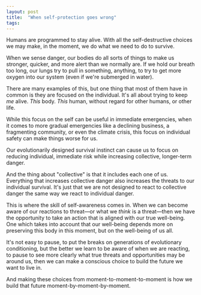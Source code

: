 ```yaml
---
layout: post
title:  "When self-protection goes wrong"
tags: 
---
```


Humans are programmed to stay alive. With all the self-destructive choices we may make, in the moment, we do what we need to do to survive.

When we sense danger, our bodies do all sorts of things to make us stronger, quicker, and more alert than we normally are. If we hold our breath too long, our lungs try to pull in something, anything, to try to get more oxygen into our system (even if we're submerged in water).

There are many examples of this, but one thing that most of them have in common is they are focused on the individual. It's all about trying to keep *me* alive. *This* body. *This* human, without regard for other humans, or other life.

While this focus on the self can be useful in immediate emergencies, when it comes to more gradual emergencies like a declining business, a fragmenting community, or even the climate crisis, this focus on individual safety can make things worse for us.

Our evolutionarily designed survival instinct can cause us to focus on reducing individual, immediate risk while increasing collective, longer-term danger.

And the thing about "collective" is that it includes each one of us. Everything that increases collective danger also increases the threats to our individual survival. It's just that we are not designed to react to collective danger the same way we react to individual danger.

This is where the skill of self-awareness comes in. When we can become aware of our reactions to threat—or what we *think* is a threat—then we have the opportunity to take an action that is aligned with our true well-being. One which takes into account that our well-being depends more on preserving this body in this moment, but on the well-being of us all.

It's not easy to pause, to put the breaks on generations of evolutionary conditioning, but the better we learn to be aware of when we are reacting, to pause to see more clearly what true threats and opportunities may be around us, then we can make a conscious choice to build the future we want to live in.

And making these choices from moment-to-moment-to-moment is how we build that future moment-by-moment-by-moment.